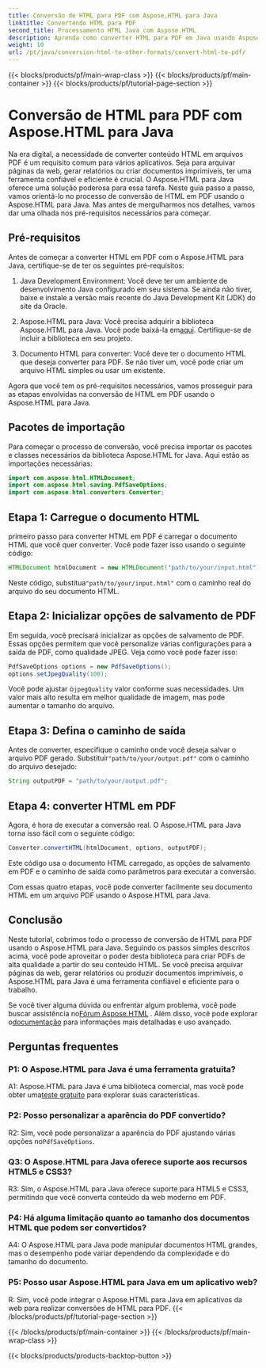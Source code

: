 ```yaml
---
title: Conversão de HTML para PDF com Aspose.HTML para Java
linktitle: Convertendo HTML para PDF
second_title: Processamento HTML Java com Aspose.HTML
description: Aprenda como converter HTML para PDF em Java usando Aspose.HTML. Crie PDFs de alta qualidade a partir do seu conteúdo HTML sem esforço.
weight: 10
url: /pt/java/conversion-html-to-other-formats/convert-html-to-pdf/
---
```


{{< blocks/products/pf/main-wrap-class >}}
{{< blocks/products/pf/main-container >}}
{{< blocks/products/pf/tutorial-page-section >}}

# Conversão de HTML para PDF com Aspose.HTML para Java

Na era digital, a necessidade de converter conteúdo HTML em arquivos PDF é um requisito comum para vários aplicativos. Seja para arquivar páginas da web, gerar relatórios ou criar documentos imprimíveis, ter uma ferramenta confiável e eficiente é crucial. O Aspose.HTML para Java oferece uma solução poderosa para essa tarefa. Neste guia passo a passo, vamos orientá-lo no processo de conversão de HTML em PDF usando o Aspose.HTML para Java. Mas antes de mergulharmos nos detalhes, vamos dar uma olhada nos pré-requisitos necessários para começar.

## Pré-requisitos

Antes de começar a converter HTML em PDF com o Aspose.HTML para Java, certifique-se de ter os seguintes pré-requisitos:

1. Java Development Environment: Você deve ter um ambiente de desenvolvimento Java configurado em seu sistema. Se ainda não tiver, baixe e instale a versão mais recente do Java Development Kit (JDK) do site da Oracle.

2.  Aspose.HTML para Java: Você precisa adquirir a biblioteca Aspose.HTML para Java. Você pode baixá-la em[aqui](https://releases.aspose.com/html/java/). Certifique-se de incluir a biblioteca em seu projeto.

3. Documento HTML para converter: Você deve ter o documento HTML que deseja converter para PDF. Se não tiver um, você pode criar um arquivo HTML simples ou usar um existente.

Agora que você tem os pré-requisitos necessários, vamos prosseguir para as etapas envolvidas na conversão de HTML em PDF usando o Aspose.HTML para Java.

## Pacotes de importação

Para começar o processo de conversão, você precisa importar os pacotes e classes necessários da biblioteca Aspose.HTML for Java. Aqui estão as importações necessárias:

```java
import com.aspose.html.HTMLDocument;
import com.aspose.html.saving.PdfSaveOptions;
import com.aspose.html.converters.Converter;
```

## Etapa 1: Carregue o documento HTML

primeiro passo para converter HTML em PDF é carregar o documento HTML que você quer converter. Você pode fazer isso usando o seguinte código:

```java
HTMLDocument htmlDocument = new HTMLDocument("path/to/your/input.html");
```

 Neste código, substitua`"path/to/your/input.html"` com o caminho real do arquivo do seu documento HTML.

## Etapa 2: Inicializar opções de salvamento de PDF

Em seguida, você precisará inicializar as opções de salvamento de PDF. Essas opções permitem que você personalize várias configurações para a saída de PDF, como qualidade JPEG. Veja como você pode fazer isso:

```java
PdfSaveOptions options = new PdfSaveOptions();
options.setJpegQuality(100);
```

 Você pode ajustar o`jpegQuality` valor conforme suas necessidades. Um valor mais alto resulta em melhor qualidade de imagem, mas pode aumentar o tamanho do arquivo.

## Etapa 3: Defina o caminho de saída

 Antes de converter, especifique o caminho onde você deseja salvar o arquivo PDF gerado. Substituir`"path/to/your/output.pdf"` com o caminho do arquivo desejado:

```java
String outputPDF = "path/to/your/output.pdf";
```

## Etapa 4: converter HTML em PDF

Agora, é hora de executar a conversão real. O Aspose.HTML para Java torna isso fácil com o seguinte código:

```java
Converter.convertHTML(htmlDocument, options, outputPDF);
```

Este código usa o documento HTML carregado, as opções de salvamento em PDF e o caminho de saída como parâmetros para executar a conversão.

Com essas quatro etapas, você pode converter facilmente seu documento HTML em um arquivo PDF usando o Aspose.HTML para Java.

## Conclusão

Neste tutorial, cobrimos todo o processo de conversão de HTML para PDF usando o Aspose.HTML para Java. Seguindo os passos simples descritos acima, você pode aproveitar o poder desta biblioteca para criar PDFs de alta qualidade a partir do seu conteúdo HTML. Se você precisa arquivar páginas da web, gerar relatórios ou produzir documentos imprimíveis, o Aspose.HTML para Java é uma ferramenta confiável e eficiente para o trabalho.

 Se você tiver alguma dúvida ou enfrentar algum problema, você pode buscar assistência no[Fórum Aspose.HTML](https://forum.aspose.com/) . Além disso, você pode explorar o[documentação](https://reference.aspose.com/html/java/) para informações mais detalhadas e uso avançado.

## Perguntas frequentes

### P1: O Aspose.HTML para Java é uma ferramenta gratuita?
   
 A1: Aspose.HTML para Java é uma biblioteca comercial, mas você pode obter uma[teste gratuito](https://releases.aspose.com/) para explorar suas características.

### P2: Posso personalizar a aparência do PDF convertido?

 R2: Sim, você pode personalizar a aparência do PDF ajustando várias opções no`PdfSaveOptions`.

### Q3: O Aspose.HTML para Java oferece suporte aos recursos HTML5 e CSS3?

R3: Sim, o Aspose.HTML para Java oferece suporte para HTML5 e CSS3, permitindo que você converta conteúdo da web moderno em PDF.

### P4: Há alguma limitação quanto ao tamanho dos documentos HTML que podem ser convertidos?

A4: O Aspose.HTML para Java pode manipular documentos HTML grandes, mas o desempenho pode variar dependendo da complexidade e do tamanho do documento.

### P5: Posso usar Aspose.HTML para Java em um aplicativo web?

R: Sim, você pode integrar o Aspose.HTML para Java em aplicativos da web para realizar conversões de HTML para PDF.
{{< /blocks/products/pf/tutorial-page-section >}}

{{< /blocks/products/pf/main-container >}}
{{< /blocks/products/pf/main-wrap-class >}}

{{< blocks/products/products-backtop-button >}}
